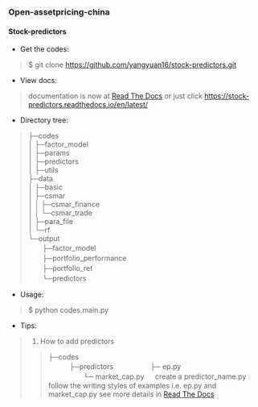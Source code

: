 
###  Open-assetpricing-china

#### Stock-predictors

* Get the codes:
 
> $ git clone https://github.com/yangyuan16/stock-predictors.git

* View docs:

> documentation is now at [Read The Docs](https://stock-predictors.readthedocs.io/en/latest/) 
> or just click https://stock-predictors.readthedocs.io/en/latest/

* Directory tree:

> ├─codes    
> │  ├─factor_model  
> │  ├─params  
> │  ├─predictors  
> │  ├─utils  
> ├─data  
> │  ├─basic  
> │  ├─csmar  
> │  │  ├─csmar_finance  
> │  │  └─csmar_trade    
> │  ├─para_file   
> │  └─rf  
> └─output  
>　　├─factor_model  
>　　├─portfolio_performance  
>　　├─portfolio_ret  
>　　└─predictors  

* Usage:

> $ python codes.main.py 

* Tips: 

> 1. How to add predictors 
>
>> ├─codes      
>>　　　├─predictors 
>>　　　　　├─ ep.py  
>>　　　　　└─ market_cap.py 
>　
> create a predictor_name.py follow the writing styles of examples i.e. ep.py and market_cap.py 
> see more details in [Read The Docs](https://stock-predictors.readthedocs.io/en/latest/) 